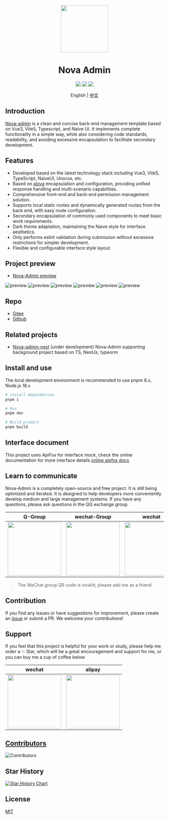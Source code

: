 <div align="center">
<img src="https://s2.loli.net/2023/10/27/WzQ4JLNV5epKh6X.png" style="width:150px"/>
    <h1>Nova Admin</h1>
</div>

<div align="center">
    <img src="https://img.shields.io/github/license/chansee97/nova-admin"/>
    <img src="https://img.shields.io/github/stars/chansee97/nova-admin"/>
    <img src="https://img.shields.io/github/forks/chansee97/nova-admin"/>
</div>

<div align='center'>

  English |  [中文](./README.zh-CN.md)
</div>

## Introduction

[Nova-admin](https://github.com/chansee97/nova-admin) is a clean and concise back-end management template based on Vue3, Vite5, Typescript, and Naive UI. It implements complete functionality in a simple way, while also considering code standards, readability, and avoiding excessive encapsulation to facilitate secondary development.

## Features

- Developed based on the latest technology stack including Vue3, Vite5, TypeScript, NaiveUI, Unocss, etc.
- Based on [alova](https://alova.js.org/) encapsulation and configuration, providing unified response handling and multi-scenario capabilities.
- Comprehensive front-end and back-end permission management solution.
- Supports local static routes and dynamically generated routes from the back end, with easy route configuration.
- Secondary encapsulation of commonly used components to meet basic work requirements.
- Dark theme adaptation, maintaining the Naive style for interface aesthetics.
- Only performs eslint validation during submission without excessive restrictions for simpler development.
- Flexible and configurable interface style layout.

## Project preview

- [Nova-Admin preview](https://admin-nova.vercel.app/)

![preview](https://cdn.jsdelivr.net/gh/chansee97/static/nova-admin/preview-1.png)
![preview](https://cdn.jsdelivr.net/gh/chansee97/static/nova-admin/preview-2.png)
![preview](https://cdn.jsdelivr.net/gh/chansee97/static/nova-admin/preview-3.png)
![preview](https://cdn.jsdelivr.net/gh/chansee97/static/nova-admin/preview-4.png)
![preview](https://cdn.jsdelivr.net/gh/chansee97/static/nova-admin/preview-5.png)
![preview](https://cdn.jsdelivr.net/gh/chansee97/static/nova-admin/preview-6.png)

## Repo

- [Gitee](https://gitee.com/chansee97/nova-admin)
- [Github](https://github.com/chansee97/nova-admin)

## Related projects

- [Nova-admin-nest](https://github.com/chansee97/nove-admin-nest) (under development) Nova-Admin supporting background project based on TS, NestJs, typeorm

## Install and use

The local development environment is recommended to use pnpm 8.x, Node.js 18.x

```bash
# install dependencies
pnpm i

# Run
pnpm dev

# Build product
pnpm build

```

## Interface document

This project uses ApiFox for interface mock, check the online documentation for more interface details
[online aipfox docs](https://apifox.com/apidoc/shared-2b1abeb5-6e78-425e-a4ff-d7277ae83bf0)

## Learn to communicate

Nova-Admin is a completely open-source and free project. It is still being optimized and iterated. It is designed to help developers more conveniently develop medium and large management systems. If you have any questions, please ask questions in the QQ exchange group.

| Q-Group | wechat-Group |wechat |
| :--: |:--: |:--: |
| <img src="https://cdn.jsdelivr.net/gh/chansee97/static/nova-admin/q-group.png" width=170> | <img src="https://cdn.jsdelivr.net/gh/chansee97/static/nova-admin/wx-group.png" width=170>|<img src="https://cdn.jsdelivr.net/gh/chansee97/static/wechat.png" width=170>|

> The WeChat group QR code is invalid, please add me as a friend.

## Contribution

If you find any issues or have suggestions for improvement, please create an [issue](nova-admin/issues/new) or submit a PR. We welcome your contributions!

## Support

If you feel that this project is helpful for your work or study, please help me order a ✨ Star, which will be a great encouragement and support for me, or you can buy me a cup of coffee below

| wechat | alipay |
| :--: |:--: |
| <img src="https://cdn.jsdelivr.net/gh/chansee97/static/sponsor-wechat.png" width=170> | <img src="https://cdn.jsdelivr.net/gh/chansee97/static/sponsor-alipay.png" width=170>|

## [Contributors](https://github.com/chansee97/nova-admin/graphs/contributors)

![Contributors](https://contrib.rocks/image?repo=chansee97/nova-admin)

## Star History

[![Star History Chart](https://api.star-history.com/svg?repos=chansee97/nova-admin&type=Date)](https://star-history.com/#chansee97/nova-admin&Date)

## License

[MIT](LICENSE)
